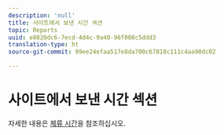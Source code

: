 ```yaml
---
description: 'null'
title: 사이트에서 보낸 시간 섹션
topic: Reports
uuid: e8820dc6-7ecd-4d4c-9a40-96f008c5ddd3
translation-type: ht
source-git-commit: 99ee24efaa517e8da700c67818c111c4aa90dc02

---
```



# 사이트에서 보낸 시간 섹션

자세한 내용은 [체류 시간](reports-time-spent-on-page.md)을 참조하십시오.
